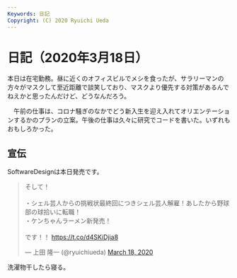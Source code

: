 ```yaml
---
Keywords: 日記
Copyright: (C) 2020 Ryuichi Ueda
---
```


# 日記（2020年3月18日） 

本日は在宅勤務。昼に近くのオフィスビルでメシを食ったが、サラリーマンの方々がマスクして至近距離で談笑しており、マスクより優先する対策があるんでねえかと思ったんだけど、どうなんだろう。


　午前の仕事は、コロナ騒ぎのなかでどう新入生を迎え入れてオリエンテーションするかのプランの立案。午後の仕事は久々に研究でコードを書いた。いずれもおもしろかった。

## 宣伝

SoftwareDesignは本日発売です。

<blockquote class="twitter-tweet"><p lang="ja" dir="ltr">そして！<br><br>・シェル芸人からの挑戦状最終回につきシェル芸人解雇！あしたから野球部の球拾いに転職！<br>・ケンちゃんラーメン新発売！<br><br>です！！ <a href="https://t.co/d4SKiDjia8">https://t.co/d4SKiDjia8</a></p>&mdash; 上田 隆一 (@ryuichiueda) <a href="https://twitter.com/ryuichiueda/status/1240076110555045888?ref_src=twsrc%5Etfw">March 18, 2020</a></blockquote> <script async src="https://platform.twitter.com/widgets.js" charset="utf-8"></script>


洗濯物干したら寝る。

